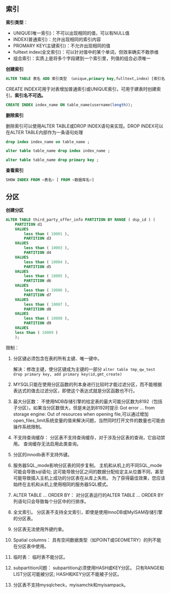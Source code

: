 ## 索引
**索引类型**：
* UNIQUE(唯一索引)：不可以出现相同的值，可以有NULL值
* INDEX(普通索引)：允许出现相同的索引内容
* PROMARY KEY(主键索引)：不允许出现相同的值
* fulltext index(全文索引)：可以针对值中的某个单词，但效率确实不敢恭维
* 组合索引：实质上是将多个字段建到一个索引里，列值的组合必须唯一


**创建索引**
```sql
ALTER TABLE 表名 ADD 索引类型 （unique,primary key,fulltext,index）[索引名]（字段名）
```
CREATE INDEX可用于对表增加普通索引或UNIQUE索引，可用于建表时创建索引。**索引名不可选。**
```sql
CREATE INDEX index_name ON table_name(username(length)); 
```

**删除索引**

删除索引可以使用ALTER TABLE或DROP INDEX语句来实现。DROP INDEX可以在ALTER TABLE内部作为一条语句处理
```sql
drop index index_name on table_name ;

alter table table_name drop index index_name ;

alter table table_name drop primary key ;
```
**查看索引**
```sql
SHOW INDEX FROM <表名> [ FROM <数据库名>]
```

## 分区

**创建分区**

```sql
ALTER TABLE third_party_offer_info PARTITION BY RANGE ( dsp_id ) (
	PARTITION d1
	VALUES
		less than ( 10001 ),
		PARTITION d3
	VALUES
		less than ( 10003 ),
		PARTITION d4
	VALUES
		less than ( 10004 ),
		PARTITION d5
	VALUES
		less than ( 10005 ),
		PARTITION d6
	VALUES
		less than ( 10006 ),
		PARTITION d7
	VALUES
		less than ( 10007 ),
		PARTITION d8
	VALUES
		less than ( 10008 ),
		PARTITION d9
	VALUES
	less than ( 10009 ) 
	);

```
限制：

1) 分区键必须包含在表的所有主键、唯一键中。
   
   解决：修改主键，使分区键成为主键的一部分 `alter table tmp_qw_test drop primary key, add primary key(id,gmt_create)`
2) MYSQL只能在使用分区函数的列本身进行比较时才能过滤分区，而不能根据表达式的值去过滤分区，即使这个表达式就是分区函数也不行。

3) 最大分区数： 不使用NDB存储引擎的给定表的最大可能分区数为8192（包括子分区）。如果当分区数很大，但是未达到8192时提示 Got error … from storage engine: Out of resources when opening file,可以通过增加open_files_limit系统变量的值来解决问题，当然同时打开文件的数量也可能由操作系统限制。

4) 不支持查询缓存： 分区表不支持查询缓存，对于涉及分区表的查询，它自动禁用。 查询缓存无法启用此类查询。

5) 分区的innodb表不支持外键。

6) 服务器SQL_mode影响分区表的同步复制。 主机和从机上的不同SQL_mode可能会导致sql语句; 这可能导致分区之间的数据分配给定主从位置不同，甚至可能导致插入主机上成功的分区表在从库上失败。 为了获得最佳效果，您应该始终在主机和从机上使用相同的服务器SQL模式。

7) ALTER TABLE … ORDER BY： 对分区表运行的ALTER TABLE … ORDER BY列语句只会导致每个分区中的行排序。

8) 全文索引。 分区表不支持全文索引，即使是使用InnoDB或MyISAM存储引擎的分区表。
9) 分区表无法使用外键约束。
10) Spatial columns： 具有空间数据类型（如POINT或GEOMETRY）的列不能在分区表中使用。
11) 临时表： 临时表不能分区。
12) subpartition问题： subpartition必须使用HASH或KEY分区。 只有RANGE和LIST分区可能被分区; HASH和KEY分区不能被子分区。
13) 分区表不支持mysqlcheck，myisamchk和myisampack。 

